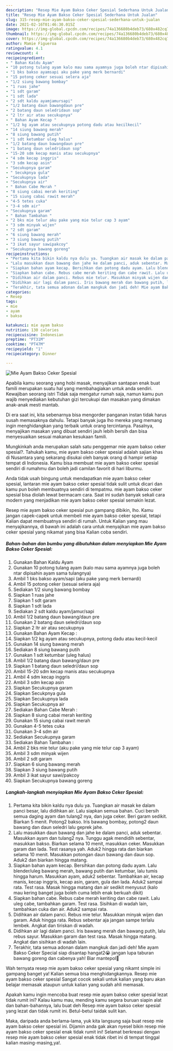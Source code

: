 ```yaml
---
description: "Resep Mie Ayam Bakso Ceker Spesial Sederhana Untuk Jualan"
title: "Resep Mie Ayam Bakso Ceker Spesial Sederhana Untuk Jualan"
slug: 315-resep-mie-ayam-bakso-ceker-spesial-sederhana-untuk-jualan
date: 2021-02-16T01:46:30.015Z
image: https://img-global.cpcdn.com/recipes/74a136680b4deb73/680x482cq70/mie-ayam-bakso-ceker-spesial-foto-resep-utama.jpg
thumbnail: https://img-global.cpcdn.com/recipes/74a136680b4deb73/680x482cq70/mie-ayam-bakso-ceker-spesial-foto-resep-utama.jpg
cover: https://img-global.cpcdn.com/recipes/74a136680b4deb73/680x482cq70/mie-ayam-bakso-ceker-spesial-foto-resep-utama.jpg
author: Mamie Figueroa
ratingvalue: 4.1
reviewcount: 4
recipeingredient:
- " Bahan Kaldu Ayam"
- "10 potong tulang ayam kalo mau sama ayamnya juga boleh ntar dipisahin ayam sama tulangnya"
- "1 bks bakso ayamsapi aku pake yang merk bernardi"
- "15 potong ceker sesuai selera aja"
- "1/2 siung bawang bombay"
- "1 ruas jahe"
- "1 sdt garam"
- "1 sdt lada"
- "2 sdt kaldu ayamjamursapi"
- "1/2 batang daun bawangdaun pre"
- "2 batang daun seledridaun sop"
- "2 ltr air atau secukupnya"
- " Bahan Ayam Kecap "
- "1/2 kg ayam atau secukupnya potong dadu atau kecilkecil"
- "14 siung bawang merah"
- "8 siung bawang putih"
- "1 sdt ketumbar uleg halus"
- "1/2 batang daun bawangdaun pre"
- "1 batang daun seledridaun sop"
- "15-20 sdm kecap manis atau secukupnya"
- "4 sdm kecap inggris"
- "3 sdm kecap asin"
- "Secukupnya garam"
- " Secukpnya gula"
- "Secukupnya lada"
- "Secukupnya air"
- " Bahan Cabe Merah "
- "8 siung cabai merah keriting"
- "15 siung cabai rawit merah"
- "4-5 tetes cuka"
- "3-4 sdm air"
- "Secukupnya garam"
- " Bahan Tambahan "
- "2 bks mie telur aku pake yang mie telur cap 3 ayam"
- "3 sdm minyak wijen"
- "2 sdt garam"
- "6 siung bawang merah"
- "3 siung bawang putih"
- "3 ikat sayur sawipakcoy"
- "Secukupnya bawang goreng"
recipeinstructions:
- "Pertama kita bikin kaldu nya dulu ya. Tuangkan air masak ke dalam panci besar, lalu didihkan air. Lalu siapkan semua bahan. Cuci bersih semua daging ayam dan tulang2 nya, dan juga ceker. Beri garam sedikit. Biarkan 5 menit. Potong2 bakso. Iris bawang bombay, potong2 daun bawang dan daun seledri lalu geprek jahe."
- "Lalu masukkan daun bawang dan jahe ke dalam panci, aduk sebentar. Masukkan ayam dan tulang2 nya. Tunggu agak mendidih sebentar, masukkan bakso. Biarkan selama 10 menit, masukkan ceker. Masukkan garam dan lada. Test rasanya yah. Aduk2 hingga rata dan biarkan selama 10 menit. Masukkan potongan daun bawang dan daun sop. Aduk2 dan biarkan hingga matang."
- "Siapkan bahan ayam kecap. Bersihkan dan potong dadu ayam. Lalu blender/uleg bawang merah, bawang putih dan ketumbar, lalu tumis hingga harum. Masukkan ayam, aduk2 sebentar. Tambahkan air, kecap manis, kecap inggris, kecap asin, garam, gula dan lada. Aduk2 sampai rata. Test rasa. Masak hingga matang dan air sedikit menyusut (kalo mau kering banget juga boleh cuma lebih enak berkuah dikit)"
- "Siapkan bahan cabe. Rebus cabe merah keriting dan cabe rawit. Lalu uleg cabe, tambahkan garam. Test rasa. Sisihkan di wadah lain, tambahkan cuka dan air. Aduk2 sampai rata."
- "Didihkan air dalam panci. Rebus mie telur. Masukkan minyak wijen dan garam. Aduk hingga rata. Rebus sebentar aja jangan sampe terlalu lembek. Angkat dan tiriskan di wadah."
- "Didihkan air lagi dalam panci. Iris bawang merah dan bawang putih, lalu rebus sayur. Masukkan garam dan test rasa. Masak hingga matang. Angkat dan sisihkan di wadah lain."
- "Terakhir, tata semua adonan dalam mangkuk dan jadi deh! Mie ayam Bakso Ceker Special siap disantap hangat2😭 jangan lupa taburan bawang goreng dan cabenya yah! Biar mantepol🤤"
categories:
- Resep
tags:
- mie
- ayam
- bakso

katakunci: mie ayam bakso 
nutrition: 130 calories
recipecuisine: Indonesian
preptime: "PT31M"
cooktime: "PT47M"
recipeyield: "1"
recipecategory: Dinner

---
```



![Mie Ayam Bakso Ceker Spesial](https://img-global.cpcdn.com/recipes/74a136680b4deb73/680x482cq70/mie-ayam-bakso-ceker-spesial-foto-resep-utama.jpg)

Apabila kamu seorang yang hobi masak, menyajikan santapan enak buat famili merupakan suatu hal yang membahagiakan untuk anda sendiri. Kewajiban seorang istri Tidak saja mengatur rumah saja, namun kamu pun wajib menyediakan kebutuhan gizi tercukupi dan masakan yang dimakan anak-anak mesti mantab.

Di era  saat ini, kita sebenarnya bisa mengorder panganan instan tidak harus susah memasaknya dahulu. Tetapi banyak juga lho mereka yang memang ingin menghidangkan yang terbaik untuk orang tercintanya. Pasalnya, menyajikan masakan yang dibuat sendiri jauh lebih bersih dan bisa menyesuaikan sesuai makanan kesukaan famili. 



Mungkinkah anda merupakan salah satu penggemar mie ayam bakso ceker spesial?. Tahukah kamu, mie ayam bakso ceker spesial adalah sajian khas di Nusantara yang sekarang disukai oleh banyak orang di hampir setiap tempat di Indonesia. Kamu bisa membuat mie ayam bakso ceker spesial sendiri di rumahmu dan boleh jadi camilan favorit di hari liburmu.

Anda tidak usah bingung untuk mendapatkan mie ayam bakso ceker spesial, lantaran mie ayam bakso ceker spesial tidak sulit untuk dicari dan kamu pun boleh membuatnya sendiri di tempatmu. mie ayam bakso ceker spesial bisa diolah lewat bermacam cara. Saat ini sudah banyak sekali cara modern yang menjadikan mie ayam bakso ceker spesial semakin lezat.

Resep mie ayam bakso ceker spesial pun gampang dibikin, lho. Kamu jangan capek-capek untuk membeli mie ayam bakso ceker spesial, tetapi Kalian dapat membuatnya sendiri di rumah. Untuk Kalian yang mau menyajikannya, di bawah ini adalah cara untuk menyajikan mie ayam bakso ceker spesial yang nikamat yang bisa Kalian coba sendiri.

<!--inarticleads1-->

##### Bahan-bahan dan bumbu yang dibutuhkan dalam menyiapkan Mie Ayam Bakso Ceker Spesial:

1. Gunakan  Bahan Kaldu Ayam
1. Gunakan 10 potong tulang ayam (kalo mau sama ayamnya juga boleh ntar dipisahin ayam sama tulangnya)
1. Ambil 1 bks bakso ayam/sapi (aku pake yang merk bernardi)
1. Ambil 15 potong ceker (sesuai selera aja)
1. Sediakan 1/2 siung bawang bombay
1. Siapkan 1 ruas jahe
1. Siapkan 1 sdt garam
1. Siapkan 1 sdt lada
1. Sediakan 2 sdt kaldu ayam/jamur/sapi
1. Ambil 1/2 batang daun bawang/daun pre
1. Gunakan 2 batang daun seledri/daun sop
1. Siapkan 2 ltr air atau secukupnya
1. Gunakan  Bahan Ayam Kecap :
1. Siapkan 1/2 kg ayam atau secukupnya, potong dadu atau kecil-kecil
1. Gunakan 14 siung bawang merah
1. Sediakan 8 siung bawang putih
1. Gunakan 1 sdt ketumbar (uleg halus)
1. Ambil 1/2 batang daun bawang/daun pre
1. Siapkan 1 batang daun seledri/daun sop
1. Ambil 15-20 sdm kecap manis atau secukupnya
1. Ambil 4 sdm kecap inggris
1. Ambil 3 sdm kecap asin
1. Siapkan Secukupnya garam
1. Siapkan  Secukpnya gula
1. Siapkan Secukupnya lada
1. Siapkan Secukupnya air
1. Sediakan  Bahan Cabe Merah :
1. Siapkan 8 siung cabai merah keriting
1. Gunakan 15 siung cabai rawit merah
1. Gunakan 4-5 tetes cuka
1. Gunakan 3-4 sdm air
1. Sediakan Secukupnya garam
1. Sediakan  Bahan Tambahan :
1. Ambil 2 bks mie telur (aku pake yang mie telur cap 3 ayam)
1. Ambil 3 sdm minyak wijen
1. Ambil 2 sdt garam
1. Siapkan 6 siung bawang merah
1. Siapkan 3 siung bawang putih
1. Ambil 3 ikat sayur sawi/pakcoy
1. Siapkan Secukupnya bawang goreng




<!--inarticleads2-->

##### Langkah-langkah menyiapkan Mie Ayam Bakso Ceker Spesial:

1. Pertama kita bikin kaldu nya dulu ya. Tuangkan air masak ke dalam panci besar, lalu didihkan air. Lalu siapkan semua bahan. Cuci bersih semua daging ayam dan tulang2 nya, dan juga ceker. Beri garam sedikit. Biarkan 5 menit. Potong2 bakso. Iris bawang bombay, potong2 daun bawang dan daun seledri lalu geprek jahe.
1. Lalu masukkan daun bawang dan jahe ke dalam panci, aduk sebentar. Masukkan ayam dan tulang2 nya. Tunggu agak mendidih sebentar, masukkan bakso. Biarkan selama 10 menit, masukkan ceker. Masukkan garam dan lada. Test rasanya yah. Aduk2 hingga rata dan biarkan selama 10 menit. Masukkan potongan daun bawang dan daun sop. Aduk2 dan biarkan hingga matang.
1. Siapkan bahan ayam kecap. Bersihkan dan potong dadu ayam. Lalu blender/uleg bawang merah, bawang putih dan ketumbar, lalu tumis hingga harum. Masukkan ayam, aduk2 sebentar. Tambahkan air, kecap manis, kecap inggris, kecap asin, garam, gula dan lada. Aduk2 sampai rata. Test rasa. Masak hingga matang dan air sedikit menyusut (kalo mau kering banget juga boleh cuma lebih enak berkuah dikit)
1. Siapkan bahan cabe. Rebus cabe merah keriting dan cabe rawit. Lalu uleg cabe, tambahkan garam. Test rasa. Sisihkan di wadah lain, tambahkan cuka dan air. Aduk2 sampai rata.
1. Didihkan air dalam panci. Rebus mie telur. Masukkan minyak wijen dan garam. Aduk hingga rata. Rebus sebentar aja jangan sampe terlalu lembek. Angkat dan tiriskan di wadah.
1. Didihkan air lagi dalam panci. Iris bawang merah dan bawang putih, lalu rebus sayur. Masukkan garam dan test rasa. Masak hingga matang. Angkat dan sisihkan di wadah lain.
1. Terakhir, tata semua adonan dalam mangkuk dan jadi deh! Mie ayam Bakso Ceker Special siap disantap hangat2😭 jangan lupa taburan bawang goreng dan cabenya yah! Biar mantepol🤤




Wah ternyata resep mie ayam bakso ceker spesial yang nikamt simple ini gampang banget ya! Kalian semua bisa menghidangkannya. Resep mie ayam bakso ceker spesial Sangat cocok sekali untuk kalian yang baru akan belajar memasak ataupun untuk kalian yang sudah ahli memasak.

Apakah kamu ingin mencoba buat resep mie ayam bakso ceker spesial lezat tidak rumit ini? Kalau kamu mau, mending kamu segera buruan siapin alat dan bahan-bahannya, lalu buat deh Resep mie ayam bakso ceker spesial yang lezat dan tidak rumit ini. Betul-betul taidak sulit kan. 

Maka, daripada anda berlama-lama, yuk kita langsung saja buat resep mie ayam bakso ceker spesial ini. Dijamin anda gak akan nyesel bikin resep mie ayam bakso ceker spesial enak tidak rumit ini! Selamat berkreasi dengan resep mie ayam bakso ceker spesial enak tidak ribet ini di tempat tinggal kalian masing-masing,ya!.

